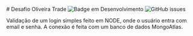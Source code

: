#<i class="fa-brands fa-js-square"></i> Desafio Oliveira Trade <i class="fa-brands fa-node-js"></i>
![Badge em Desenvolvimento](https://img.shields.io/badge/Status-Em%20desenvolvimento-yellow) ![GitHub issues](https://img.shields.io/badge/Linguagem-JavaScript-green)

Validação de um login simples feito em NODE, onde o usuário entra com email e senha. A conexão é feita com um banco de dados MongoAtlas.
